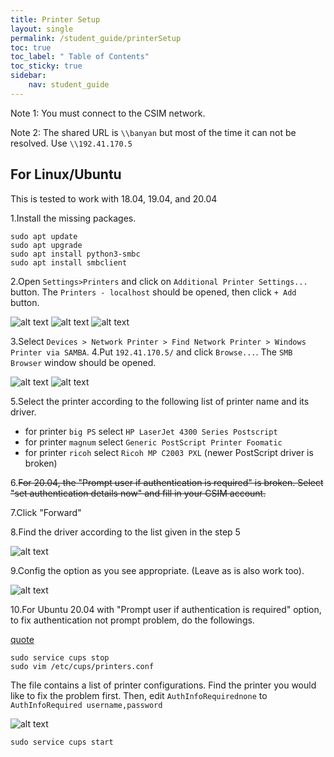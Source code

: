 ```yaml
---
title: Printer Setup
layout: single
permalink: /student_guide/printerSetup
toc: true
toc_label: " Table of Contents"
toc_sticky: true
sidebar:
    nav: student_guide
---
```



Note 1: You must connect to the CSIM network.

Note 2: The shared URL is `\\banyan` but most of the time it can not be resolved. Use `\\192.41.170.5`

## For Linux/Ubuntu

This is tested to work with 18.04, 19.04, and 20.04

1.Install the missing packages.

```
sudo apt update
sudo apt upgrade
sudo apt install python3-smbc
sudo apt install smbclient 
```

2.Open `Settings>Printers` and click on `Additional Printer Settings...` button. The `Printers - localhost` should be opened, then click `+ Add` button.

![alt text](/assets/images/printer_setup/1.png)
![alt text](/assets/images/printer_setup/2.png)
![alt text](/assets/images/printer_setup/3.png)

3.Select `Devices > Network Printer > Find Network Printer > Windows Printer via SAMBA`.
4.Put `192.41.170.5/` and click `Browse...`. The `SMB Browser` window should be opened.
   
![alt text](/assets/images/printer_setup/4.png)
![alt text](/assets/images/printer_setup/5.png)

5.Select the printer according to the following list of printer name and its driver.
  - for printer `big PS` select `HP LaserJet 4300 Series Postscript`
  - for printer `magnum` select `Generic PostScript Printer Foomatic`
  - for printer `ricoh` select `Ricoh MP C2003 PXL` (newer PostScript driver is broken)
  
6.<s>For 20.04, the "Prompt user if authentication is required" is broken. Select "set authentication details now" and fill in your CSIM account.</s>

7.Click "Forward"
 
8.Find the driver according to the list given in the step 5

![alt text](/assets/images/printer_setup/6.png)

9.Config the option as you see appropriate. (Leave as is also work too).

![alt text](/assets/images/printer_setup/7.png)

10.For Ubuntu 20.04 with "Prompt user if authentication is required" option, to fix authentication not prompt problem, do the followings.

[quote](https://askubuntu.com/questions/830952/where-are-authentication-credentials-for-printer)
```
sudo service cups stop
sudo vim /etc/cups/printers.conf
```

The file contains a list of printer configurations. Find the printer you would like to fix the problem first.
Then, edit `AuthInfoRequirednone` to `AuthInfoRequired username,password`

![alt text](/assets/images/printer_setup/8.png)

```
sudo service cups start
```